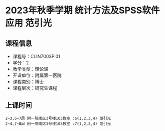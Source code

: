 # 2023年秋季学期 统计方法及SPSS软件应用 范引光






## 课程信息

- 课程号：CLIN7003P.01
- 学分：2
- 教学类型：理论课
- 开课单位：附属第一医院
- 课程类别：博士
- 课程层次：研究生课程

## 上课时间

```
2~3,6~7周 附一院南区3号楼103教室 :6(1,2,3,4) 范引光
2~4,7~8周 附一院南区3号楼103教室 :7(1,2,3,4) 范引光
```

